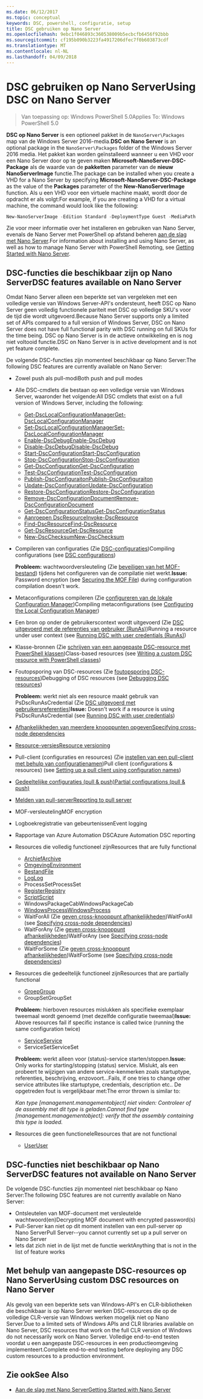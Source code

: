 ```yaml
---
ms.date: 06/12/2017
ms.topic: conceptual
keywords: DSC, powershell, configuratie, setup
title: DSC gebruiken op Nano Server
ms.openlocfilehash: 9ebc1f046893c360538009b5ecbcfb6456f92bbb
ms.sourcegitcommit: cf195b090b3223fa4917206dfec7f0b603873cdf
ms.translationtype: MT
ms.contentlocale: nl-NL
ms.lasthandoff: 04/09/2018
---
```

# <a name="using-dsc-on-nano-server"></a><span data-ttu-id="8c5dd-103">DSC gebruiken op Nano Server</span><span class="sxs-lookup"><span data-stu-id="8c5dd-103">Using DSC on Nano Server</span></span>

> <span data-ttu-id="8c5dd-104">Van toepassing op: Windows PowerShell 5.0</span><span class="sxs-lookup"><span data-stu-id="8c5dd-104">Applies To: Windows PowerShell 5.0</span></span>

<span data-ttu-id="8c5dd-105">**DSC op Nano Server** is een optioneel pakket in de `NanoServer\Packages` map van de Windows Server 2016-media.</span><span class="sxs-lookup"><span data-stu-id="8c5dd-105">**DSC on Nano Server** is an optional package in the `NanoServer\Packages` folder of the Windows Server 2016 media.</span></span> <span data-ttu-id="8c5dd-106">Het pakket kan worden geïnstalleerd wanneer u een VHD voor een Nano Server door op te geven maken **Microsoft-NanoServer-DSC-Package** als de waarde van de **pakketten** parameter van de **nieuw NanoServerImage**  functie.</span><span class="sxs-lookup"><span data-stu-id="8c5dd-106">The package can be installed when you create a VHD for a Nano Server by specifying **Microsoft-NanoServer-DSC-Package** as the value of the **Packages** parameter of the **New-NanoServerImage** function.</span></span> <span data-ttu-id="8c5dd-107">Als u een VHD voor een virtuele machine maakt, wordt door de opdracht er als volgt:</span><span class="sxs-lookup"><span data-stu-id="8c5dd-107">For example, if you are creating a VHD for a virtual machine, the command would look like the following:</span></span>

```powershell
New-NanoServerImage -Edition Standard -DeploymentType Guest -MediaPath f:\ -BasePath .\Base -TargetPath .\Nano1\Nano.vhd -ComputerName Nano1 -Packages Microsoft-NanoServer-DSC-Package
```

<span data-ttu-id="8c5dd-108">Zie voor meer informatie over het installeren en gebruiken van Nano Server, evenals de Nano Server met PowerShell op afstand beheren [aan de slag met Nano Server](https://technet.microsoft.com/library/mt126167.aspx).</span><span class="sxs-lookup"><span data-stu-id="8c5dd-108">For information about installing and using Nano Server, as well as how to manage Nano Server with PowerShell Remoting, see [Getting Started with Nano Server](https://technet.microsoft.com/library/mt126167.aspx).</span></span>


## <a name="dsc-features-available-on-nano-server"></a><span data-ttu-id="8c5dd-109">DSC-functies die beschikbaar zijn op Nano Server</span><span class="sxs-lookup"><span data-stu-id="8c5dd-109">DSC features available on Nano Server</span></span>

 <span data-ttu-id="8c5dd-110">Omdat Nano Server alleen een beperkte set van vergeleken met een volledige versie van Windows Server-API's ondersteunt, heeft DSC op Nano Server geen volledig functionele pariteit met DSC op volledige SKU's voor de tijd die wordt uitgevoerd.</span><span class="sxs-lookup"><span data-stu-id="8c5dd-110">Because Nano Server supports only a limited set of APIs compared to a full version of Windows Server, DSC on Nano Server does not have full functional parity with DSC running on full SKUs for the time being.</span></span> <span data-ttu-id="8c5dd-111">DSC op Nano Server is in de actieve ontwikkeling en is nog niet voltooid functie.</span><span class="sxs-lookup"><span data-stu-id="8c5dd-111">DSC on Nano Server is in active development and is not yet feature complete.</span></span>

 <span data-ttu-id="8c5dd-112">De volgende DSC-functies zijn momenteel beschikbaar op Nano Server:</span><span class="sxs-lookup"><span data-stu-id="8c5dd-112">The following DSC features are currently available on Nano Server:</span></span>


* <span data-ttu-id="8c5dd-113">Zowel push als pull-modi</span><span class="sxs-lookup"><span data-stu-id="8c5dd-113">Both push and pull modes</span></span>

* <span data-ttu-id="8c5dd-114">Alle DSC-cmdlets die bestaan op een volledige versie van Windows Server, waaronder het volgende:</span><span class="sxs-lookup"><span data-stu-id="8c5dd-114">All DSC cmdlets that exist on a full version of Windows Server, including the following:</span></span>
  * [<span data-ttu-id="8c5dd-115">Get-DscLocalConfigurationManager</span><span class="sxs-lookup"><span data-stu-id="8c5dd-115">Get-DscLocalConfigurationManager</span></span>](https://technet.microsoft.com/library/dn407378.aspx)
  * [<span data-ttu-id="8c5dd-116">Set-DscLocalConfigurationManager</span><span class="sxs-lookup"><span data-stu-id="8c5dd-116">Set-DscLocalConfigurationManager</span></span>](https://technet.microsoft.com/library/dn521621.aspx)
  * [<span data-ttu-id="8c5dd-117">Enable-DscDebug</span><span class="sxs-lookup"><span data-stu-id="8c5dd-117">Enable-DscDebug</span></span>](https://technet.microsoft.com/en-us/library/mt517870.aspx)
  * [<span data-ttu-id="8c5dd-118">Disable-DscDebug</span><span class="sxs-lookup"><span data-stu-id="8c5dd-118">Disable-DscDebug</span></span>](https://technet.microsoft.com/en-us/library/mt517872.aspx)
  * [<span data-ttu-id="8c5dd-119">Start-DscConfiguration</span><span class="sxs-lookup"><span data-stu-id="8c5dd-119">Start-DscConfiguration</span></span>](https://technet.microsoft.com/en-us/library/dn521623.aspx)
  * [<span data-ttu-id="8c5dd-120">Stop-DscConfiguration</span><span class="sxs-lookup"><span data-stu-id="8c5dd-120">Stop-DscConfiguration</span></span>](https://technet.microsoft.com/en-us/library/mt143542.aspx)
  * [<span data-ttu-id="8c5dd-121">Get-DscConfiguration</span><span class="sxs-lookup"><span data-stu-id="8c5dd-121">Get-DscConfiguration</span></span>](https://technet.microsoft.com/en-us/library/dn407379.aspx)
  * [<span data-ttu-id="8c5dd-122">Test-DscConfiguration</span><span class="sxs-lookup"><span data-stu-id="8c5dd-122">Test-DscConfiguration</span></span>](https://technet.microsoft.com/en-us/library/dn407382.aspx)
  * [<span data-ttu-id="8c5dd-123">Publish-DscConfiguraiton</span><span class="sxs-lookup"><span data-stu-id="8c5dd-123">Publish-DscConfiguraiton</span></span>](https://technet.microsoft.com/en-us/library/mt517875.aspx)
  * [<span data-ttu-id="8c5dd-124">Update-DscConfiguration</span><span class="sxs-lookup"><span data-stu-id="8c5dd-124">Update-DscConfiguration</span></span>](https://technet.microsoft.com/en-us/library/mt143541.aspx)
  * [<span data-ttu-id="8c5dd-125">Restore-DscConfiguration</span><span class="sxs-lookup"><span data-stu-id="8c5dd-125">Restore-DscConfiguration</span></span>](https://technet.microsoft.com/en-us/library/dn407383.aspx)
  * [<span data-ttu-id="8c5dd-126">Remove-DscConfigurationDocument</span><span class="sxs-lookup"><span data-stu-id="8c5dd-126">Remove-DscConfigurationDocument</span></span>](https://technet.microsoft.com/en-us/library/mt143544.aspx)
  * [<span data-ttu-id="8c5dd-127">Get-DscConfigurationStatus</span><span class="sxs-lookup"><span data-stu-id="8c5dd-127">Get-DscConfigurationStatus</span></span>](https://technet.microsoft.com/en-us/library/mt517868.aspx)
  * [<span data-ttu-id="8c5dd-128">Aanroepen DscResource</span><span class="sxs-lookup"><span data-stu-id="8c5dd-128">Invoke-DscResource</span></span>](https://technet.microsoft.com/en-us/library/mt517869.aspx)
  * [<span data-ttu-id="8c5dd-129">Find-DscResource</span><span class="sxs-lookup"><span data-stu-id="8c5dd-129">Find-DscResource</span></span>](https://technet.microsoft.com/en-us/library/mt517874.aspx)
  * [<span data-ttu-id="8c5dd-130">Get-DscResource</span><span class="sxs-lookup"><span data-stu-id="8c5dd-130">Get-DscResource</span></span>](https://technet.microsoft.com/en-us/library/dn521625.aspx)
  * [<span data-ttu-id="8c5dd-131">New-DscChecksum</span><span class="sxs-lookup"><span data-stu-id="8c5dd-131">New-DscChecksum</span></span>](https://technet.microsoft.com/en-us/library/dn521622.aspx)

* <span data-ttu-id="8c5dd-132">Compileren van configuraties (Zie [DSC-configuraties](configurations.md))</span><span class="sxs-lookup"><span data-stu-id="8c5dd-132">Compiling configurations (see [DSC configurations](configurations.md))</span></span>

  <span data-ttu-id="8c5dd-133">**Probleem:** wachtwoordversleuteling (Zie [beveiligen van het MOF-bestand](securemof.md)) tijdens het configureren van de compilatie niet werkt.</span><span class="sxs-lookup"><span data-stu-id="8c5dd-133">**Issue:** Password encryption (see [Securing the MOF File](securemof.md)) during configuration compilation doesn't work.</span></span>

* <span data-ttu-id="8c5dd-134">Metaconfigurations compileren (Zie [configureren van de lokale Configuration Manager](metaConfig.md))</span><span class="sxs-lookup"><span data-stu-id="8c5dd-134">Compiling metaconfigurations (see [Configuring the Local Configuration Manager](metaConfig.md))</span></span>

* <span data-ttu-id="8c5dd-135">Een bron op onder de gebruikerscontext wordt uitgevoerd (Zie [DSC uitgevoerd met de referenties van gebruiker (RunAs)](runAsUser.md))</span><span class="sxs-lookup"><span data-stu-id="8c5dd-135">Running a resource under user context (see [Running DSC with user credentials (RunAs)](runAsUser.md))</span></span>

* <span data-ttu-id="8c5dd-136">Klasse-bronnen (Zie [schrijven van een aangepaste DSC-resource met PowerShell klassen](authoringResourceClass.md))</span><span class="sxs-lookup"><span data-stu-id="8c5dd-136">Class-based resources (see [Writing a custom DSC resource with PowerShell classes](authoringResourceClass.md))</span></span>

* <span data-ttu-id="8c5dd-137">Foutopsporing van DSC-resources (Zie [foutopsporing DSC-resources](debugresource.md))</span><span class="sxs-lookup"><span data-stu-id="8c5dd-137">Debugging of DSC resources (see [Debugging DSC resources](debugresource.md))</span></span>

  <span data-ttu-id="8c5dd-138">**Probleem:** werkt niet als een resource maakt gebruik van PsDscRunAsCredential (Zie [DSC uitgevoerd met gebruikersreferenties](runAsUser.md))</span><span class="sxs-lookup"><span data-stu-id="8c5dd-138">**Issue:** Doesn't work if a resource is using PsDscRunAsCredential (see [Running DSC with user credentials](runAsUser.md))</span></span>

* [<span data-ttu-id="8c5dd-139">Afhankelijkheden van meerdere knooppunten opgeven</span><span class="sxs-lookup"><span data-stu-id="8c5dd-139">Specifying cross-node dependencies</span></span>](crossNodeDependencies.md)

* [<span data-ttu-id="8c5dd-140">Resource-versies</span><span class="sxs-lookup"><span data-stu-id="8c5dd-140">Resource versioning</span></span>](sxsResource.md)

* <span data-ttu-id="8c5dd-141">Pull-client (configuraties en resources) (Zie [instellen van een pull-client met behulp van configuratienamen](pullClientConfigNames.md))</span><span class="sxs-lookup"><span data-stu-id="8c5dd-141">Pull client (configurations & resources) (see [Setting up a pull client using configuration names](pullClientConfigNames.md))</span></span>

* [<span data-ttu-id="8c5dd-142">Gedeeltelijke configuraties (pull & push)</span><span class="sxs-lookup"><span data-stu-id="8c5dd-142">Partial configurations (pull & push)</span></span>](partialConfigs.md)

* [<span data-ttu-id="8c5dd-143">Melden van pull-server</span><span class="sxs-lookup"><span data-stu-id="8c5dd-143">Reporting to pull server</span></span>](reportServer.md)

* <span data-ttu-id="8c5dd-144">MOF-versleuteling</span><span class="sxs-lookup"><span data-stu-id="8c5dd-144">MOF encryption</span></span>

* <span data-ttu-id="8c5dd-145">Logboekregistratie van gebeurtenissen</span><span class="sxs-lookup"><span data-stu-id="8c5dd-145">Event logging</span></span>

* <span data-ttu-id="8c5dd-146">Rapportage van Azure Automation DSC</span><span class="sxs-lookup"><span data-stu-id="8c5dd-146">Azure Automation DSC reporting</span></span>

* <span data-ttu-id="8c5dd-147">Resources die volledig functioneel zijn</span><span class="sxs-lookup"><span data-stu-id="8c5dd-147">Resources that are fully functional</span></span>
  * [<span data-ttu-id="8c5dd-148">Archief</span><span class="sxs-lookup"><span data-stu-id="8c5dd-148">Archive</span></span>](archiveResource.md)
  * [<span data-ttu-id="8c5dd-149">Omgeving</span><span class="sxs-lookup"><span data-stu-id="8c5dd-149">Environment</span></span>](environmentResource.md)
  * [<span data-ttu-id="8c5dd-150">Bestand</span><span class="sxs-lookup"><span data-stu-id="8c5dd-150">File</span></span>](fileResource.md)
  * [<span data-ttu-id="8c5dd-151">Log</span><span class="sxs-lookup"><span data-stu-id="8c5dd-151">Log</span></span>](logResource.md)
  * <span data-ttu-id="8c5dd-152">ProcessSet</span><span class="sxs-lookup"><span data-stu-id="8c5dd-152">ProcessSet</span></span>
  * [<span data-ttu-id="8c5dd-153">Register</span><span class="sxs-lookup"><span data-stu-id="8c5dd-153">Registry</span></span>](registryResource.md)
  * [<span data-ttu-id="8c5dd-154">Script</span><span class="sxs-lookup"><span data-stu-id="8c5dd-154">Script</span></span>](scriptResource.md)
  * <span data-ttu-id="8c5dd-155">WindowsPackageCab</span><span class="sxs-lookup"><span data-stu-id="8c5dd-155">WindowsPackageCab</span></span>
  * [<span data-ttu-id="8c5dd-156">WindowsProcess</span><span class="sxs-lookup"><span data-stu-id="8c5dd-156">WindowsProcess</span></span>](windowsProcessResource.md)
  * <span data-ttu-id="8c5dd-157">WaitForAll (Zie [geven cross-knooppunt afhankelijkheden](crossNodeDependencies.md))</span><span class="sxs-lookup"><span data-stu-id="8c5dd-157">WaitForAll (see [Specifying cross-node dependencies](crossNodeDependencies.md))</span></span>
  * <span data-ttu-id="8c5dd-158">WaitForAny (Zie [geven cross-knooppunt afhankelijkheden](crossNodeDependencies.md))</span><span class="sxs-lookup"><span data-stu-id="8c5dd-158">WaitForAny (see [Specifying cross-node dependencies](crossNodeDependencies.md))</span></span>
  * <span data-ttu-id="8c5dd-159">WaitForSome (Zie [geven cross-knooppunt afhankelijkheden](crossNodeDependencies.md))</span><span class="sxs-lookup"><span data-stu-id="8c5dd-159">WaitForSome (see [Specifying cross-node dependencies](crossNodeDependencies.md))</span></span>

* <span data-ttu-id="8c5dd-160">Resources die gedeeltelijk functioneel zijn</span><span class="sxs-lookup"><span data-stu-id="8c5dd-160">Resources that are partially functional</span></span>
  * [<span data-ttu-id="8c5dd-161">Groep</span><span class="sxs-lookup"><span data-stu-id="8c5dd-161">Group</span></span>](groupResource.md)
  * <span data-ttu-id="8c5dd-162">GroupSet</span><span class="sxs-lookup"><span data-stu-id="8c5dd-162">GroupSet</span></span>

  <span data-ttu-id="8c5dd-163">**Probleem:** hierboven resources mislukken als specifieke exemplaar tweemaal wordt genoemd (met dezelfde configuratie tweemaal)</span><span class="sxs-lookup"><span data-stu-id="8c5dd-163">**Issue:** Above resources fail if specific instance is called twice (running the same configuration twice)</span></span>

  * [<span data-ttu-id="8c5dd-164">Service</span><span class="sxs-lookup"><span data-stu-id="8c5dd-164">Service</span></span>](serviceResource.md)
  * <span data-ttu-id="8c5dd-165">ServiceSet</span><span class="sxs-lookup"><span data-stu-id="8c5dd-165">ServiceSet</span></span>

  <span data-ttu-id="8c5dd-166">**Probleem:** werkt alleen voor (status)-service starten/stoppen.</span><span class="sxs-lookup"><span data-stu-id="8c5dd-166">**Issue:** Only works for starting/stopping (status) service.</span></span> <span data-ttu-id="8c5dd-167">Mislukt, als een probeert te wijzigen van andere service-kenmerken zoals startuptype, referenties, beschrijving, enzovoort...</span><span class="sxs-lookup"><span data-stu-id="8c5dd-167">Fails, if one tries to change other service attributes like startuptype, credentials, description etc..</span></span> <span data-ttu-id="8c5dd-168">De opgetreden fout is vergelijkbaar met:</span><span class="sxs-lookup"><span data-stu-id="8c5dd-168">The error thrown is similar to:</span></span>

  <span data-ttu-id="8c5dd-169">*Kan type [management.managementobject] niet vinden: Controleer of de assembly met dit type is geladen.*</span><span class="sxs-lookup"><span data-stu-id="8c5dd-169">*Cannot find type [management.managementobject]: verify that the assembly containing this type is loaded.*</span></span>

* <span data-ttu-id="8c5dd-170">Resources die geen functionele</span><span class="sxs-lookup"><span data-stu-id="8c5dd-170">Resources that are not functional</span></span>
  * [<span data-ttu-id="8c5dd-171">User</span><span class="sxs-lookup"><span data-stu-id="8c5dd-171">User</span></span>](userResource.md)


## <a name="dsc-features-not-available-on-nano-server"></a><span data-ttu-id="8c5dd-172">DSC-functies niet beschikbaar op Nano Server</span><span class="sxs-lookup"><span data-stu-id="8c5dd-172">DSC features not available on Nano Server</span></span>

<span data-ttu-id="8c5dd-173">De volgende DSC-functies zijn momenteel niet beschikbaar op Nano Server:</span><span class="sxs-lookup"><span data-stu-id="8c5dd-173">The following DSC features are not currently available on Nano Server:</span></span>

* <span data-ttu-id="8c5dd-174">Ontsleutelen van MOF-document met versleutelde wachtwoord(en)</span><span class="sxs-lookup"><span data-stu-id="8c5dd-174">Decrypting MOF document with encrypted password(s)</span></span>
* <span data-ttu-id="8c5dd-175">Pull-Server kan niet op dit moment instellen van een pull-server op Nano Server</span><span class="sxs-lookup"><span data-stu-id="8c5dd-175">Pull Server--you cannot currently set up a pull server on Nano Server</span></span>
* <span data-ttu-id="8c5dd-176">Iets dat zich niet in de lijst met de functie werkt</span><span class="sxs-lookup"><span data-stu-id="8c5dd-176">Anything that is not in the list of feature works</span></span>

## <a name="using-custom-dsc-resources-on-nano-server"></a><span data-ttu-id="8c5dd-177">Met behulp van aangepaste DSC-resources op Nano Server</span><span class="sxs-lookup"><span data-stu-id="8c5dd-177">Using custom DSC resources on Nano Server</span></span>

<span data-ttu-id="8c5dd-178">Als gevolg van een beperkte sets van Windows-API's en CLR-bibliotheken die beschikbaar is op Nano Server werken DSC-resources die op de volledige CLR-versie van Windows werken mogelijk niet op Nano Server.</span><span class="sxs-lookup"><span data-stu-id="8c5dd-178">Due to a limited sets of Windows APIs and CLR libraries available on Nano Server, DSC resources that work on the full CLR version of Windows do not necessarily work on Nano Server.</span></span>
<span data-ttu-id="8c5dd-179">Volledige end-to-end testen voordat u een aangepaste DSC-resources in een productieomgeving implementeert.</span><span class="sxs-lookup"><span data-stu-id="8c5dd-179">Complete end-to-end testing before deploying any DSC custom resources to a production environment.</span></span>

## <a name="see-also"></a><span data-ttu-id="8c5dd-180">Zie ook</span><span class="sxs-lookup"><span data-stu-id="8c5dd-180">See Also</span></span>
- [<span data-ttu-id="8c5dd-181">Aan de slag met Nano Server</span><span class="sxs-lookup"><span data-stu-id="8c5dd-181">Getting Started with Nano Server</span></span>](https://technet.microsoft.com/library/mt126167.aspx)